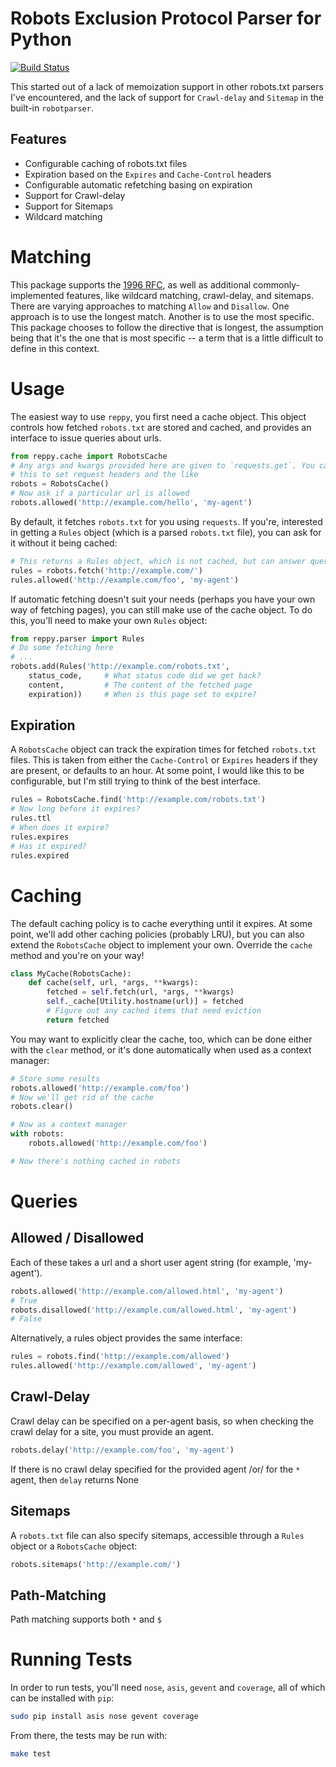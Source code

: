Robots Exclusion Protocol Parser for Python
===========================================

[![Build Status](https://travis-ci.org/jmcarp/reppy.svg?branch=master)](https://travis-ci.org/jmcarp/reppy)

This started out of a lack of memoization support in other robots.txt parsers
I've encountered, and the lack of support for `Crawl-delay` and `Sitemap` in
the built-in `robotparser`.

Features
--------
- Configurable caching of robots.txt files
- Expiration based on the `Expires` and `Cache-Control` headers
- Configurable automatic refetching basing on expiration
- Support for Crawl-delay
- Support for Sitemaps
- Wildcard matching

Matching
========
This package supports the
[1996 RFC](http://www.robotstxt.org/norobots-rfc.txt), as well as additional
commonly-implemented features, like wildcard matching, crawl-delay, and
sitemaps. There are varying approaches to matching `Allow` and `Disallow`. One
approach is to use the longest match. Another is to use the most specific.
This package chooses to follow the directive that is longest, the assumption
being that it's the one that is most specific -- a term that is a little
difficult to define in this context.

Usage
=====
The easiest way to use `reppy`, you first need a cache object. This object
controls how fetched `robots.txt` are stored and cached, and provides an
interface to issue queries about urls.

```python
from reppy.cache import RobotsCache
# Any args and kwargs provided here are given to `requests.get`. You can use
# this to set request headers and the like
robots = RobotsCache()
# Now ask if a particular url is allowed
robots.allowed('http://example.com/hello', 'my-agent')
```

By default, it fetches `robots.txt` for you using `requests`. If you're,
interested in getting a `Rules` object (which is a parsed `robots.txt` file),
you can ask for it without it being cached:

```python
# This returns a Rules object, which is not cached, but can answer queries
rules = robots.fetch('http://example.com/')
rules.allowed('http://example.com/foo', 'my-agent')
```

If automatic fetching doesn't suit your needs (perhaps you have your own way of
fetching pages), you can still make use of the cache object. To do this,
you'll need to make your own `Rules` object:

```python
from reppy.parser import Rules
# Do some fetching here
# ...
robots.add(Rules('http://example.com/robots.txt',
	status_code,     # What status code did we get back?
	content,         # The content of the fetched page
	expiration))     # When is this page set to expire?
```

Expiration
----------
A `RobotsCache` object can track the expiration times for fetched `robots.txt`
files. This is taken from either the `Cache-Control` or `Expires` headers if
they are present, or defaults to an hour. At some point, I would like this to
be configurable, but I'm still trying to think of the best interface.

```python
rules = RobotsCache.find('http://example.com/robots.txt')
# Now long before it expires?
rules.ttl
# When does it expire?
rules.expires
# Has it expired?
rules.expired
```

Caching
=======
The default caching policy is to cache everything until it expires. At some
point, we'll add other caching policies (probably LRU), but you can also extend
the `RobotsCache` object to implement your own. Override the `cache` method and
you're on your way!

```python
class MyCache(RobotsCache):
	def cache(self, url, *args, **kwargs):
	    fetched = self.fetch(url, *args, **kwargs)
	    self._cache[Utility.hostname(url)] = fetched
	    # Figure out any cached items that need eviction
	    return fetched
```

You may want to explicitly clear the cache, too, which can be done either with
the `clear` method, or it's done automatically when used as a context manager:

```python
# Store some results
robots.allowed('http://example.com/foo')
# Now we'll get rid of the cache
robots.clear()

# Now as a context manager
with robots:
	robots.allowed('http://example.com/foo')

# Now there's nothing cached in robots
```

Queries
=======
Allowed / Disallowed
--------------------
Each of these takes a url and a short user agent string (for example,
'my-agent').

```python
robots.allowed('http://example.com/allowed.html', 'my-agent')
# True
robots.disallowed('http://example.com/allowed.html', 'my-agent')
# False
```

Alternatively, a rules object provides the same interface:

```python
rules = robots.find('http://example.com/allowed')
rules.allowed('http://example.com/allowed', 'my-agent')
```

Crawl-Delay
-----------
Crawl delay can be specified on a per-agent basis, so when checking the crawl
delay for a site, you must provide an agent.

```python
robots.delay('http://example.com/foo', 'my-agent')
```

If there is no crawl delay specified for the provided agent /or/ for the `*`
agent, then `delay` returns None

Sitemaps
--------
A `robots.txt` file can also specify sitemaps, accessible through a `Rules`
object or a `RobotsCache` object:

```python
robots.sitemaps('http://example.com/')
```

Path-Matching
-------------
Path matching supports both `*` and `$`

Running Tests
=============
In order to run tests, you'll need `nose`, `asis`, `gevent` and `coverage`, all
of which can be installed with `pip`:

```bash
sudo pip install asis nose gevent coverage
```

From there, the tests may be run with:

```bash
make test
```
